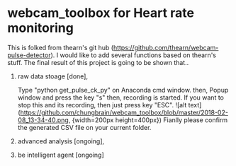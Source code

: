 # webcam_toolbox for Heart rate monitoring

This is folked from thearn's git hub (https://github.com/thearn/webcam-pulse-detector).
I would like to add several functions based on thearn's stuff.
The final result of this project is going to be shown that..
1. raw data stoage [done], 

   Type "python get_pulse_ck_py" on Anaconda cmd window. then,
   Popup window and press the key "s" then, recording is started.
   If you want to stop this and its recording, then just press key "ESC".
   ![alt text](https://github.com/chungbrain/webcam_toolbox/blob/master/2018-02-08_13-34-40.png, {width=200px height=400px})
   Fianlly please confirm the generated CSV file on your current folder.
   
2. advanced analysis [ongoing],
   
3. be intelligent agent [ongoing]
